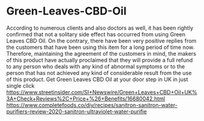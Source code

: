 # Green-Leaves-CBD-Oil
According to numerous clients and also doctors as well, it has been rightly confirmed that not a solitary side effect has occurred from using Green Leaves CBD Oil. On the contrary, there have been very positive replies from the customers that have been using this item for a long period of time now. Therefore, maintaining the agreement of the customers in mind, the makers of this product have actually proclaimed that they will provide a full refund to any person who deals with any kind of abnormal symptoms or to the person that has not achieved any kind of considerable result from the use of this product. Get Green Leaves CBD Oil at your door step in UK in just single click https://www.streetinsider.com/SI+Newswire/Green+Leaves+CBD+Oil+UK%3A+Check+Reviews%2C+Price+%26+Benefits/16680042.html  https://www.completefoods.co/diy/recipes/sanitron-sanitron-water-purifiers-review-2020-sanitron-ultraviolet-water-purifie
